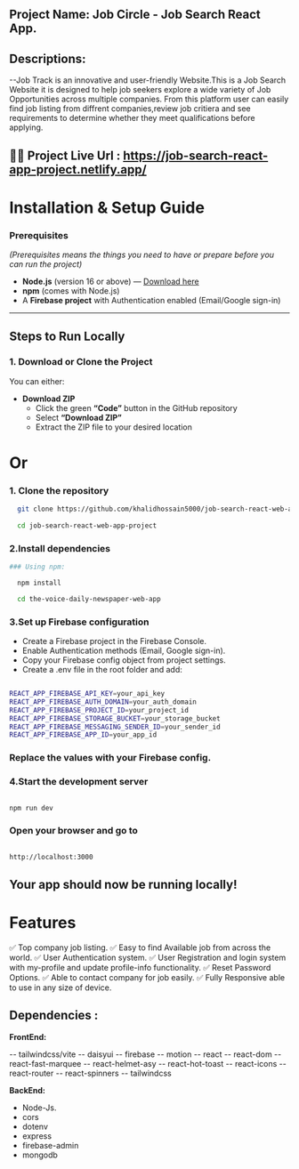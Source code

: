 
## Project Name: Job Circle - Job Search React App.

## Descriptions:

--Job Track is an innovative and user-friendly Website.This is a Job Search Website it is designed to help job seekers explore a wide variety of Job Opportunities across multiple companies.
From this platform user can easily find job listing from diffrent companies,review job critiera and see requirements to determine whether they meet qualifications before applying.


## 🚀🚀 Project Live Url : https://job-search-react-app-project.netlify.app/


# Installation & Setup Guide

### Prerequisites
*(Prerequisites means the things you need to have or prepare before you can run the project)*

- **Node.js** (version 16 or above) — [Download here](https://nodejs.org/)  
- **npm** (comes with Node.js)
- A **Firebase project** with Authentication enabled (Email/Google sign-in)

---
## Steps to Run Locally

### 1. Download or Clone the Project

You can either:

- **Download ZIP**  
  - Click the green **“Code”** button in the GitHub repository  
  - Select **“Download ZIP”**  
  - Extract the ZIP file to your desired location
# Or

### 1. **Clone the repository**
```bash
  git clone https://github.com/khalidhossain5000/job-search-react-web-app-project.git
  
  cd job-search-react-web-app-project

```

### 2.Install dependencies

```bash
### Using npm:

  npm install

  cd the-voice-daily-newspaper-web-app

```
### 3.Set up Firebase configuration

- Create a Firebase project in the Firebase Console.
- Enable Authentication methods (Email, Google sign-in).
- Copy your Firebase config object from project settings.
- Create a .env file in the root folder and add:

```bash

REACT_APP_FIREBASE_API_KEY=your_api_key
REACT_APP_FIREBASE_AUTH_DOMAIN=your_auth_domain
REACT_APP_FIREBASE_PROJECT_ID=your_project_id
REACT_APP_FIREBASE_STORAGE_BUCKET=your_storage_bucket
REACT_APP_FIREBASE_MESSAGING_SENDER_ID=your_sender_id
REACT_APP_FIREBASE_APP_ID=your_app_id
```
### Replace the values with your Firebase config.

### 4.Start the development server
```bash

npm run dev

```
###  Open your browser and go to
```bash

http://localhost:3000


```
## Your app should now be running locally!












# Features

✅ Top company job listing.
✅ Easy to find Available job from across the world.
✅ User Authentication system.
✅ User Registration and login system with my-profile and update profile-info functionality.
✅ Reset Password Options.
✅ Able to contact company for job easily.
✅ Fully Responsive able to use in any size of device.

## Dependencies :

**FrontEnd:**

-- tailwindcss/vite
-- daisyui
-- firebase
-- motion
-- react
-- react-dom
-- react-fast-marquee
-- react-helmet-asy
-- react-hot-toast
-- react-icons
-- react-router
-- react-spinners
-- tailwindcss

**BackEnd:**

- Node-Js.
- cors
- dotenv
- express
- firebase-admin
- mongodb

